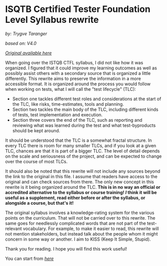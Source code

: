 # **ISQTB Certified Tester Foundation Level Syllabus rewrite**

*by: Trygve Taranger*

*based on: V4.0*

*[Original available here](https://www.istqb.org/certifications/certified-tester-foundation-level)*

When going over the ISTQB CTFL syllabus, I did not like how it was organized. I figured that it could improve my learning outcomes as well as possibly assist others with a secondary source that is organized a little differently.
This rewrite aims to preserve the information in a more accessible format.
It is organized around the process you would follow when working on tests, what I will call the "test lifecycle" (TLC):
- Section one tackles different test roles and considerations at the start of the TLC, like risks, time-estimates, tools and planning.
- Section two tackles the main body of the TLC, including different kinds of tests, test implementation and execution.
- Section three covers the end of the TLC, such as reporting and reviewing what was learned during the test and what test-byproducts should be kept around.

It should be understood that the TLC is a somewhat fractal structure. In every TLC there is room for many smaller TLCs, and if you look at a given TLC, chances are that it is part of a bigger TLC. The level of detail depends on the scale and seriousness of the project, and can be expected to change over the course of most TLCs.

It should also be noted that this rewrite will not include any sources beyond the link to the original in this file. I assume that readers have access to the original and can check sources from there. The only new concept in this rewrite is it being organized around the TLC. **This is in no way an official or accredited alternative to the syllabus or course training! *I* think it will be useful as a supplement, read either before or after the syllabus, or alongside a course, but that's it!**

The original syllabus involves a knowledge-rating system for the various points on the curriculum. That will not be carried over to this rewrite.
The same goes for needlessly complicated words that are not part of the test-relevant vocabulary. For example, to make it easier to read, this rewrite will not mention stakeholders, but instead talk about the people whom it might concern in some way or another. I aim to KISS (Keep It Simple, Stupid).

Thank you for reading. I hope you will find this work useful!

You can start from *[here](/0/0.1.Core_Concepts.md)*